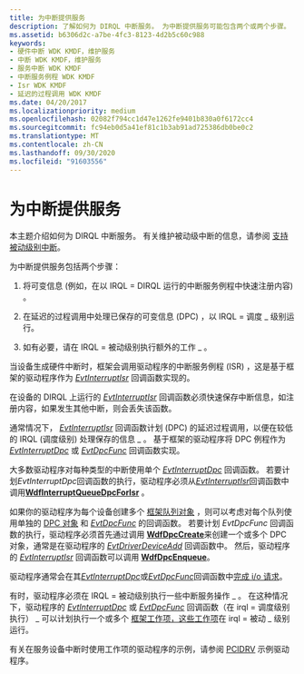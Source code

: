```yaml
---
title: 为中断提供服务
description: 了解如何为 DIRQL 中断服务。 为中断提供服务可能包含两个或两个步骤。
ms.assetid: b6306d2c-a7be-4fc3-8123-4d2b5c60c988
keywords:
- 硬件中断 WDK KMDF，维护服务
- 中断 WDK KMDF，维护服务
- 服务中断 WDK KMDF
- 中断服务例程 WDK KMDF
- Isr WDK KMDF
- 延迟的过程调用 WDK KMDF
ms.date: 04/20/2017
ms.localizationpriority: medium
ms.openlocfilehash: 02082f794cc1d47e1262fe9401b830a0f6172cc4
ms.sourcegitcommit: fc94eb0d5a41ef81c1b3ab91ad725386db0be0c2
ms.translationtype: MT
ms.contentlocale: zh-CN
ms.lasthandoff: 09/30/2020
ms.locfileid: "91603556"
---
```

# <a name="servicing-an-interrupt"></a>为中断提供服务


本主题介绍如何为 DIRQL 中断服务。 有关维护被动级中断的信息，请参阅 [支持被动级别中断](supporting-passive-level-interrupts.md#servicing)。

为中断提供服务包括两个步骤：

1.  将可变信息 (例如，在以 IRQL = DIRQL 运行的中断服务例程中快速注册内容) 。

2.  在延迟的过程调用中处理已保存的可变信息 (DPC) ，以 IRQL = 调度 \_ 级别运行。

3.  如有必要，请在 IRQL = 被动级别执行额外的工作 \_ 。

当设备生成硬件中断时，框架会调用驱动程序的中断服务例程 (ISR) ，这是基于框架的驱动程序作为 [*EvtInterruptIsr*](/windows-hardware/drivers/ddi/wdfinterrupt/nc-wdfinterrupt-evt_wdf_interrupt_isr) 回调函数实现的。

在设备的 DIRQL 上运行的 [*EvtInterruptIsr*](/windows-hardware/drivers/ddi/wdfinterrupt/nc-wdfinterrupt-evt_wdf_interrupt_isr) 回调函数必须快速保存中断信息，如注册内容，如果发生其他中断，则会丢失该函数。

通常情况下， [*EvtInterruptIsr*](/windows-hardware/drivers/ddi/wdfinterrupt/nc-wdfinterrupt-evt_wdf_interrupt_isr) 回调函数计划 (DPC) 的延迟过程调用，以便在较低的 IRQL (调度级别) 处理保存的信息 \_ 。 基于框架的驱动程序将 DPC 例程作为 [*EvtInterruptDpc*](/windows-hardware/drivers/ddi/wdfinterrupt/nc-wdfinterrupt-evt_wdf_interrupt_dpc) 或 [*EvtDpcFunc*](/windows-hardware/drivers/ddi/wdfdpc/nc-wdfdpc-evt_wdf_dpc) 回调函数实现。

大多数驱动程序对每种类型的中断使用单个 [*EvtInterruptDpc*](/windows-hardware/drivers/ddi/wdfinterrupt/nc-wdfinterrupt-evt_wdf_interrupt_dpc) 回调函数。 若要计划*EvtInterruptDpc*回调函数的执行，驱动程序必须从[*EvtInterruptIsr*](/windows-hardware/drivers/ddi/wdfinterrupt/nc-wdfinterrupt-evt_wdf_interrupt_isr)回调函数中调用[**WdfInterruptQueueDpcForIsr**](/windows-hardware/drivers/ddi/wdfinterrupt/nf-wdfinterrupt-wdfinterruptqueuedpcforisr) 。

如果你的驱动程序为每个设备创建多个 [框架队列对象](framework-queue-objects.md) ，则可以考虑对每个队列使用单独的 [DPC 对象](/windows-hardware/drivers/ddi/wdfdpc/) 和 [*EvtDpcFunc*](/windows-hardware/drivers/ddi/wdfdpc/nc-wdfdpc-evt_wdf_dpc) 的回调函数。 若要计划 *EvtDpcFunc* 回调函数的执行，驱动程序必须首先通过调用 [**WdfDpcCreate**](/windows-hardware/drivers/ddi/wdfdpc/nf-wdfdpc-wdfdpccreate)来创建一个或多个 DPC 对象，通常是在驱动程序的 [*EvtDriverDeviceAdd*](/windows-hardware/drivers/ddi/wdfdriver/nc-wdfdriver-evt_wdf_driver_device_add) 回调函数中。 然后，驱动程序的 [*EvtInterruptIsr*](/windows-hardware/drivers/ddi/wdfinterrupt/nc-wdfinterrupt-evt_wdf_interrupt_isr) 回调函数可以调用 [**WdfDpcEnqueue**](/windows-hardware/drivers/ddi/wdfdpc/nf-wdfdpc-wdfdpcenqueue)。

驱动程序通常会在其[*EvtInterruptDpc*](/windows-hardware/drivers/ddi/wdfinterrupt/nc-wdfinterrupt-evt_wdf_interrupt_dpc)或[*EvtDpcFunc*](/windows-hardware/drivers/ddi/wdfdpc/nc-wdfdpc-evt_wdf_dpc)回调函数中[完成 i/o 请求](completing-i-o-requests.md)。

有时，驱动程序必须在 IRQL = 被动级别执行一些中断服务操作 \_ 。 在这种情况下，驱动程序的 [*EvtInterruptDpc*](/windows-hardware/drivers/ddi/wdfinterrupt/nc-wdfinterrupt-evt_wdf_interrupt_dpc) 或 [*EvtDpcFunc*](/windows-hardware/drivers/ddi/wdfdpc/nc-wdfdpc-evt_wdf_dpc) 回调函数（在 irql = 调度级别执行） \_ 可以计划执行一个或多个 [框架工作项，这些工作项](using-framework-work-items.md)在 irql = 被动 \_ 级别运行。

有关在服务设备中断时使用工作项的驱动程序的示例，请参阅 [PCIDRV](sample-kmdf-drivers.md) 示例驱动程序。

 

